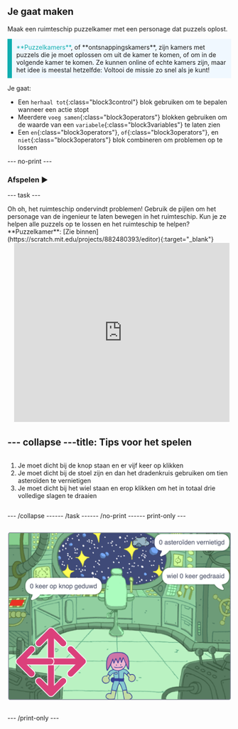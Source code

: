 ## Je gaat maken

Maak een ruimteschip puzzelkamer met een personage dat puzzels oplost.

<p style="border-left: solid; border-width:10px; border-color: #0faeb0; background-color: aliceblue; padding: 10px;">
<span style="color: #0faeb0">**Puzzelkamers**</span>, of **ontsnappingskamers**, zijn kamers met puzzels die je moet oplossen om uit de kamer te komen, of om in de volgende kamer te komen. Ze kunnen online of echte kamers zijn, maar het idee is meestal hetzelfde: Voltooi de missie zo snel als je kunt!
</p>

Je gaat:
+ Een `herhaal tot`{:class="block3control"} blok gebruiken om te bepalen wanneer een actie stopt
+ Meerdere `voeg samen`{:class="block3operators"} blokken gebruiken om de waarde van een `variabele`{:class="block3variables"} te laten zien
+ Een `en`{:class="block3operators"}, `of`{:class="block3operators"}, en `niet`{:class="block3operators"} blok combineren om problemen op te lossen

--- no-print ---

### Afspelen ▶️

--- task ---

<div style="display: flex; flex-wrap: wrap">
<div style="flex-basis: 175px; flex-grow: 1">  
Oh oh, het ruimteschip ondervindt problemen! Gebruik de pijlen om het personage van de ingenieur te laten bewegen in het ruimteschip. Kun je ze helpen alle puzzels op te lossen en het ruimteschip te helpen?
</div>
<div>
**Puzzelkamer**: [Zie binnen](https://scratch.mit.edu/projects/882480393/editor){:target="_blank"}
<div class="scratch-preview" style="margin-left: 15px;">
  <iframe allowtransparency="true" width="485" height="402" src="https://scratch.mit.edu/projects/embed/882480393/?autostart=false" frameborder="0"></iframe>
</div>

</div>

--- collapse ---
---
title: Tips voor het spelen
---

1. Je moet dicht bij de knop staan en er vijf keer op klikken
2. Je moet dicht bij de stoel zijn en dan het dradenkruis gebruiken om tien asteroïden te vernietigen
3. Je moet dicht bij het wiel staan en erop klikken om het in totaal drie volledige slagen te draaien


--- /collapse ---

--- /task ---

--- /no-print ---

--- print-only ---

![Voltooid project](images/showcase_static.png)

--- /print-only ---


